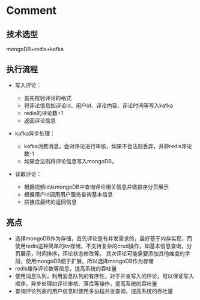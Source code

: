 # Comment

## 技术选型
mongoDB+redis+kafka

## 执行流程
- 写入评论：
    - 首先校验评论的格式
    - 将评论信息如评论id、用户id、评论内容、评论时间等写入kafka
    - redis的评论数+1
    - 返回评论信息

- kafka异步处理：
    - kafka消费消息，会对评论进行审核，如果不合法则丢弃，并将redis评论数-1
    - 如果合法则将评论信息写入mongoDB，

- 读取评论：
    - 根据视频id从mongoDB中查询评论相关信息并做排序分页展示
    - 根据用户id调用用户服务查询基本信息
    - 拼接成最终的返回信息


## 亮点
- 选择mongoDB作为存储，首先评论是有并发需求的，最好基于内存实现，而使用redis这种简单的kv存储，不支持复杂的crud操作，如基本信息查询，分页展示，时间排序，评论状态修改等。
  其次评论可能需要添加其他维度的字段，使用mongoDB便于扩展，所以选择mongoDB作为存储
- redis缓存评论数等信息，提高系统的吞吐量
- 使用消息队列，利用消息队列的有序性，对于并发写入的评论，可以保证写入顺序，异步处理如评论审核、落库等操作，提高系统的吞吐量
- 查询评论列表的用户信息时使用多协程并发查询，提高系统的吞吐量